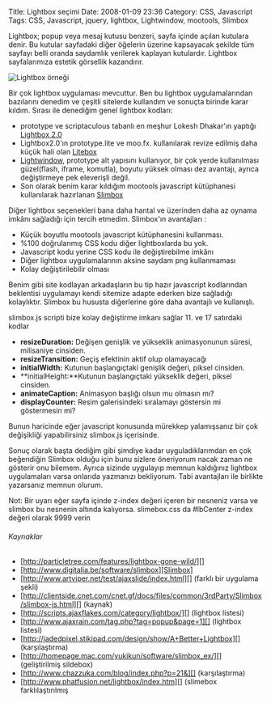 Title: Lightbox seçimi
Date: 2008-01-09 23:36
Category: CSS, Javascript
Tags: CSS, Javascript, jquery, lightbox, Lightwindow, mootools, Slimbox

Lightbox; popup veya mesaj kutusu benzeri, sayfa içinde açılan kutulara
denir. Bu kutular sayfadaki diğer öğelerin üzerine kapsayacak şekilde
tüm sayfayı belli oranda saydamlık verilerek kaplayan kutulardır.
Lightbox sayfalarımıza estetik görsellik kazandırır.

<!--more-->

![Lightbox örneği][]

Bir çok lightbox uygulaması mevcuttur. Ben bu lightbox uygulamalarından
bazılarını denedim ve çeşitli sitelerde kullandım ve sonuçta birinde
karar kıldım. Sırası ile denediğim genel lightbox kodları:

-   prototype ve scriptaculous tabanlı en meşhur Lokesh Dhakar'ın
    yaptığı [Lightbox 2.0][]
-   Lightbox2.0'ın prototype.lite ve moo.fx. kullanılarak revize edilmiş
    daha küçük hali olan [Litebox][]
-   [Lightwindow][], prototype alt yapısını kullanıyor, bir çok yerde
    kullanılması güzel(flash, iframe, komutla), boyutu yüksek olması dez
    avantajı, ayrıca değiştirmeye pek eleverişli değil.
-   Son olarak benim karar kıldığım mootools javascript kütüphanesi
    kullanılarak hazırlanan [Slimbox][]

Diğer lightbox seçenekleri bana daha hantal ve üzerinden daha az oynama
imkânı sağladığı için tercih etmedim. Slimbox'ın avantajları :

-   Küçük boyutlu mootools javascript kütüphanesini kullanması.
-   %100 doğrulanmış CSS kodu diğer lightboxlarda bu yok.
-   Javascript kodu yerine CSS kodu ile değiştirebilme imkânı
-   Diğer lightbox uygulamalarının aksine saydam png kullanmaması
-   Kolay değiştirilebilir olması

Benim gibi site kodlayan arkadaşların bu tip hazır javascript
kodlarından beklentisi uygulamayı kendi sitemize adapte ederken bize
sağladığı kolaylıktır. Slimbox bu hususta diğerlerine göre daha
avantajlı ve kullanışlı.

slimbox.js scripti bize kolay değiştirme imkanı sağlar 11. ve 17
satırdaki kodlar

-   **resizeDuration:** Değişen genişlik ve yükseklik animasyonunun
    süresi, milisaniye cinsiden.
-   **resizeTransition:** Geçiş efektinin aktif olup olamayacağı
-   **initialWidth:** Kutunun başlangıçtaki genişlik değeri, piksel
    cinsiden.
-   **initialHeight:**Kutunun başlangıçtaki yükseklik değeri, piksel
    cinsiden.
-   **animateCaption:** Animasyon başlığı olsun mu olmasın mı?
-   **displayCounter:** Resim galerisindeki sıralamayı göstersin mi
    göstermesin mi?

Bunun haricinde eğer javascript konusunda mürekkep yalamışsanız bir çok
değişikliği yapabilirsiniz slimbox.js içerisinde.

Sonuç olarak başta dediğim gibi şimdiye kadar uyguladıklarımdan en çok
beğendiğin Slimbox olduğu için bunu sizlere öneriyorum nacak zaman ne
gösterir onu bilemem. Ayrıca sizinde uygulayıp memnun kaldığınız
lightbox uygulamaları varsa onlarıda yazmanızı bekliyorum. Tabi
avantajları ile birlikte yazarsanız memnun olurum.

Not: Bir uyarı eğer sayfa içinde z-index değeri içeren bir nesneniz
varsa ve slimbox bu nesnenin altında kalıyorsa. slimebox.css da
#lbCenter z-index değeri olarak 9999 verin

###### Kaynaklar

-   [http://particletree.com/features/lightbox-gone-wild/][]  
-   [http://www.digitalia.be/software/slimbox][Slimbox]  
-   [http://www.artviper.net/test/ajaxslide/index.html][] (farklı bir
    uygulama şekli)
-   [http://clientside.cnet.com/cnet.gf/docs/files/common/3rdParty/Slimbox/slimbox-js.html][]
    (kaynak)
-   [http://scripts.ajaxflakes.com/category/lightbox/][] (lightbox
    listesi)
-   [http://www.ajaxrain.com/tag.php?tag=popup&page=1][] (lightbox
    listesi)
-   [http://jadedpixel.stikipad.com/design/show/A+Better+Lightbox][]
    (karşılaştırma)
-   [http://homepage.mac.com/yukikun/software/slimbox_ex/][]
    (geliştirilmiş sildebox)
-   [http://www.chazzuka.com/blog/index.php?p=21&][] (karşılaştırma)
-   [http://www.phatfusion.net/lightbox/index.htm][] (slimebox
    farklılaştırılmış

</p>

  [Lightbox örneği]: /images/lightbox.gif
  [Lightbox 2.0]: http://www.huddletogether.com/projects/lightbox2
  [Litebox]: http://www.doknowevil.net/litebox/
  [Lightwindow]: http://stickmanlabs.com/lightwindow/
  [Slimbox]: http://www.digitalia.be/software/slimbox
  [http://particletree.com/features/lightbox-gone-wild/]: http://particletree.com/features/lightbox-gone-wild/
  [http://www.artviper.net/test/ajaxslide/index.html]: http://www.artviper.net/test/ajaxslide/index.html
  [http://clientside.cnet.com/cnet.gf/docs/files/common/3rdParty/Slimbox/slimbox-js.html]:    http://clientside.cnet.com/cnet.gf/docs/files/common/3rdParty/Slimbox/slimbox-js.html
  [http://scripts.ajaxflakes.com/category/lightbox/]: http://scripts.ajaxflakes.com/category/lightbox/
  [http://www.ajaxrain.com/tag.php?tag=popup&page=1]: http://www.ajaxrain.com/tag.php?tag=popup&page=1
  [http://jadedpixel.stikipad.com/design/show/A+Better+Lightbox]: http://jadedpixel.stikipad.com/design/show/A+Better+Lightbox
  [http://homepage.mac.com/yukikun/software/slimbox_ex/]: http://homepage.mac.com/yukikun/software/slimbox_ex/
  [http://www.chazzuka.com/blog/index.php?p=21&]: http://www.chazzuka.com/blog/index.php?p=21&
  [http://www.phatfusion.net/lightbox/index.htm]: http://www.phatfusion.net/lightbox/index.htm
